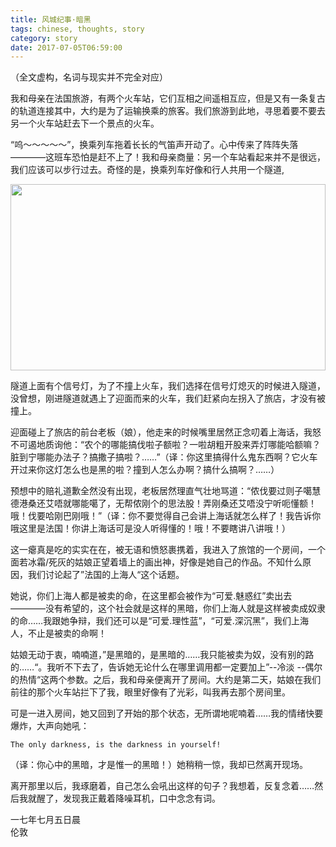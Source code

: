 ```yaml
---
title: 风城纪事·暗黑
tags: chinese, thoughts, story
category: story
date: 2017-07-05T06:59:00
---
```


（全文虚构，名词与现实并不完全对应）

我和母亲在法国旅游，有两个火车站，它们互相之间遥相互应，但是又有一条复古的轨道连接其中，大约是为了运输换乘的旅客。我们旅游到此地，寻思着要不要去另一个火车站赶去下一个景点的火车。

“呜～～～～～”，换乘列车拖着长长的气笛声开动了。心中传来了阵阵失落————这班车恐怕是赶不上了！我和母亲商量：另一个车站看起来并不是很远，我们应该可以步行过去。奇怪的是，换乘列车好像和行人共用一个隧道,

<img src="http://newflaw.com/blog/wp-content/uploads/2017/07/IMG_1387-300x298.jpg" alt="" width="100%" height="298" class="alignnone size-medium wp-image-955" />

隧道上面有个信号灯，为了不撞上火车，我们选择在信号灯熄灭的时候进入隧道，没曾想，刚进隧道就遇上了迎面而来的火车，我们赶紧向左拐入了旅店，才没有被撞上。

迎面碰上了旅店的前台老板（娘），他走来的时候嘴里居然正念叨着上海话，我怒不可遏地质询他：“农个的哪能搞伐啦子额啦？一啦胡粗开股来弄灯哪能哈额嘛？脏到宁哪能办法子？搞撒子搞啦？……”（译：你这里搞得什么鬼东西啊？它火车开过来你这灯怎么也是黑的啦？撞到人怎么办啊？搞什么搞啊？……）

预想中的赔礼道歉全然没有出现，老板居然理直气壮地骂道：“侬伐要过则子噶慧德港桑还艾唔就哪能噶了，无帮侬刚个的思法股！弄刚桑还艾唔没宁听呃懂额！哦！伐要哈刚巴刚哦！”（译：你不要觉得自己会讲上海话就怎么样了！我告诉你哦这里是法国！你讲上海话可是没人听得懂的！哦！不要瞎讲八讲哦！）

这一瘪真是吃的实实在在，被无语和愤怒裹携着，我进入了旅馆的一个房间，一个面若冰霜/死灰的姑娘正望着墙上的画出神，好像是她自己的作品。不知什么原因，我们讨论起了”法国的上海人“这个话题。

她说，你们上海人都是被卖的命，在这里都会被作为“可爱.魅惑红”卖出去————没有希望的，这个社会就是这样的黑暗，你们上海人就是这样被卖成奴隶的命……我跟她争辩，我们还可以是“可爱.理性蓝”，“可爱.深沉黑”，我们上海人，不止是被卖的命啊！

姑娘无动于衷，喃喃道，”是黑暗的，是黑暗的……我只能被卖为奴，没有别的路的……“。我听不下去了，告诉她无论什么在哪里调用都一定要加上”--冷淡 --偶尔的热情“这两个参数。之后，我和母亲便离开了房间。大约是第二天，姑娘在我们前往的那个火车站拦下了我，眼里好像有了光彩，叫我再去那个房间里。

可是一进入房间，她又回到了开始的那个状态，无所谓地呢喃着……我的情绪快要爆炸，大声向她吼：
```
The only darkness, is the darkness in yourself!
```
（译：你心中的黑暗，才是惟一的黑暗！）她稍稍一惊，我却已然离开现场。

离开那里以后，我琢磨着，自己怎么会吼出这样的句子？我想着，反复念着……然后我就醒了，发现我正戴着降噪耳机，口中念念有词。

一七年七月五日晨</br>
伦敦

